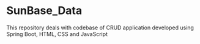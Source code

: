 # SunBase_Data
This repository deals with codebase of CRUD application developed using Spring Boot, HTML, CSS and JavaScript 
